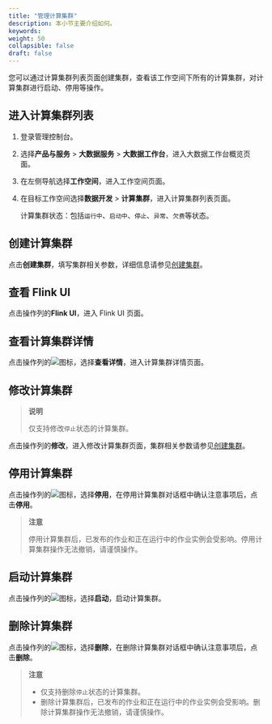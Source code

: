 ```yaml
---
title: "管理计算集群"
description: 本小节主要介绍如何。 
keywords: 
weight: 50
collapsible: false
draft: false
---
```


您可以通过计算集群列表页面创建集群，查看该工作空间下所有的计算集群，对计算集群进行启动、停用等操作。

## 进入计算集群列表

1. 登录管理控制台。
2. 选择**产品与服务** > **大数据服务** > **大数据工作台**，进入大数据工作台概览页面。
3. 在左侧导航选择**工作空间**，进入工作空间页面。
4. 在目标工作空间选择**数据开发** > **计算集群**，进入计算集群列表页面。   
   
   计算集群状态：包括`运行中`、`启动中`、`停止`、`异常`、`欠费`等状态。

## 创建计算集群

点击**创建集群**，填写集群相关参数，详细信息请参见[创建集群](bigdata/databench/manual/data_development/flink_cluster/add_cluster/)。

## 查看 Flink UI

点击操作列的**Flink UI**，进入 Flink UI 页面。  

## 查看计算集群详情

点击操作列的![](../../../../_images/icon_more_cluster.png)图标，选择**查看详情**，进入计算集群详情页面。    

## 修改计算集群

> **说明**
> 
> 仅支持修改`停止`状态的计算集群。

点击操作列的**修改**，进入修改计算集群页面，集群相关参数请参见[创建集群](bigdata/databench/manual/data_development/cluster/add_cluster/)。

## 停用计算集群

点击操作列的![](../../../../_images/icon_more_cluster.png)图标，选择**停用**，在停用计算集群对话框中确认注意事项后，点击**停用**。

> **注意**
> 
> 停用计算集群后，已发布的作业和正在运行中的作业实例会受影响。停用计算集群操作无法撤销，请谨慎操作。

## 启动计算集群

点击操作列的![](../../../../_images/icon_more_cluster.png)图标，选择**启动**，启动计算集群。

## 删除计算集群

点击操作列的![](../../../../_images/icon_more_cluster.png)图标，选择**删除**，在删除计算集群对话框中确认注意事项后，点击**删除**。

> **注意**
> 
> - 仅支持删除`停止`状态的计算集群。
> - 删除计算集群后，已发布的作业和正在运行中的作业实例会受影响。删除计算集群操作无法撤销，请谨慎操作。
